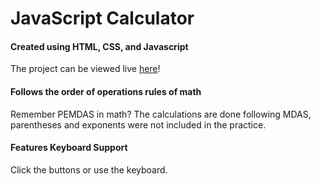 # JavaScript Calculator

#### Created using HTML, CSS, and Javascript
The project can be viewed live [here](https://gnarlee-gee.github.io/JavaScript-Calculator/)!

#### Follows the order of operations rules of math
Remember PEMDAS in math? The calculations are done following MDAS, parentheses and exponents were not included in the practice.

#### Features Keyboard Support
Click the buttons or use the keyboard.
